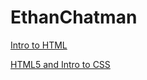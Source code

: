 # EthanChatman 

<a href="intro_to_html/index.html" target="_blank">Intro to HTML</a>

<a href="HTML5_to_intro_css/index.html" target="_blank">HTML5 and Intro to CSS</a>
